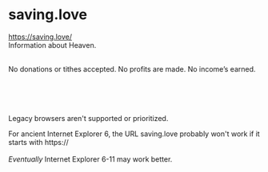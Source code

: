 # saving.love

https://saving.love/ <br>
Information about Heaven. <br><br>

No donations or tithes accepted. No profits are made. No income’s earned. <br><br><br><br><br> 


Legacy browsers aren't supported or prioritized. <br>

For ancient Internet Explorer 6, the URL saving.love probably won't work if it starts with https:// <br><br>
<i>Eventually</i> Internet Explorer 6-11 may work better.<br>
